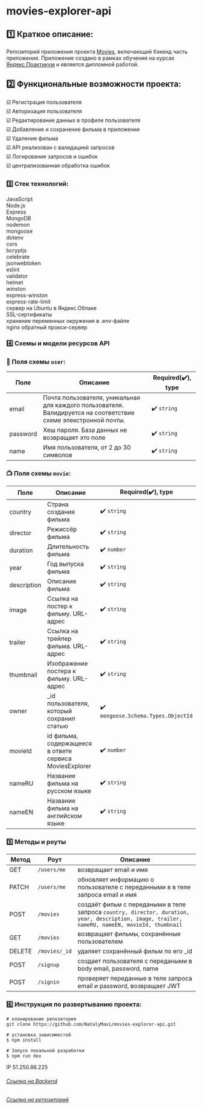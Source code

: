 # movies-explorer-api

## :one: Краткое описание:

Репозиторий приложения проекта [Movies](https://github.com/NatalyMaxi/movies-explorer-frontend), включающий бэкенд часть приложения. Приложение создано в рамках обучения на курсах [Яндекс.Практикум](https://practicum.yandex.ru/) и является дипломной работой.

## :two: Функциональные возможности проекта:

:ballot_box_with_check: Регистрация пользователя  
 :ballot_box_with_check: Авторизация пользователя  
 :ballot_box_with_check: Редактирование данных в профиле пользователя   
 :ballot_box_with_check: Добавление и сохранение фильма в приложении  
 :ballot_box_with_check: Удаление фильма  
 :ballot_box_with_check: API реализован с валидацией запросов  
 :ballot_box_with_check: Логирование запросов и ошибок  
 :ballot_box_with_check: централизованная обработка ошибок  

### :three: Стек технологий:

JavaScript  
Node.js  
Express  
MongoDB  
nodemon  
mongoose  
dotenv  
cors  
bcryptjs  
celebrate  
jsonwebtoken  
eslint  
validator  
helmet  
winston  
express-winston  
express-rate-limit  
сервер на Ubuntu в Яндекс.Облаке  
SSL-сертификаты  
хранение переменных окружения в .env-файле  
nginx обратный прокси-сервер  

### :four: Схемы и модели ресурсов API

### :bust_in_silhouette: Поля схемы `user`:
Поле | Описание | Required(:heavy_check_mark:), type
-----|---------------|------
email | Почта пользователя, уникальная для каждого пользователя. Валидируется на соответствие схеме элекстронной почты. | :heavy_check_mark: `string`
password | Хеш пароля. База данных не возвращает это поле | :heavy_check_mark: `string`
name | Имя пользователя, от 2 до 30 символов | :heavy_check_mark: `string`
### :tv: Поля схемы `movie`:
Поле | Описание | Required(:heavy_check_mark:), type
-----|---------------|------
country | Страна создания фильма | :heavy_check_mark: `string`
director | Режиссёр фильма | :heavy_check_mark: `string`
duration | Длительность фильма | :heavy_check_mark: `number`
year | Год выпуска фильма | :heavy_check_mark: `string`
description | Описание фильма | :heavy_check_mark: `string`
image | Cсылка на постер к фильму. URL-адрес | :heavy_check_mark: `string`
trailer | Cсылка на трейлер фильма. URL-адрес | :heavy_check_mark: `string`
thumbnail | Изображение постера к фильму. URL-адрес | :heavy_check_mark: `string`
owner | _id пользователя, который сохранил статью | :heavy_check_mark: `mongoose.Schema.Types.ObjectId`
movieId | id фильма, содержащееся в ответе сервиса MoviesExplorer | :heavy_check_mark: `number`
nameRU | Название фильма на русском языке | :heavy_check_mark: `string`
nameEN | Название фильма на английском языке | :heavy_check_mark: `string`

### :five: Методы и роуты
Метод | Роут | Описание
----- |------|---------
GET | `/users/me` | возвращает email и имя
PATCH | `/users/me` | обновляет информацию о пользователе с переданными в в теле запроса email и имя
POST | `/movies` | создаёт фильм с передаными  в теле запроса `country, director, duration, year, description, image, trailer, nameRU, nameEN, movieId, thumbnail`
GET | `/movies` | возвращает фильмы, сохранённые пользователем
DELETE | `/movies/_id` | удаляет сохранённый фильм по его _id
POST | `/signup` | создает пользователя с передаными  в body email, password, name
POST | `/signin` | проверяет переданные в теле запроса email и password, возвращает JWT

### :six: Инструкция по развертыванию проекта:

```
# клонирование репозитория
git clone https://github.com/NatalyMaxi/movies-explorer-api.git

# установка зависимостей
$ npm install

# Запуск локальной разработки 
$ npm run dev

```

IP 51.250.86.225 
###### [Ссылка на Backend](https://api.domainname.nataly.nomoredomains.icu)  
###### [Ссылка на репозиторий](https://github.com/NatalyMaxi/movies-explorer-api)
